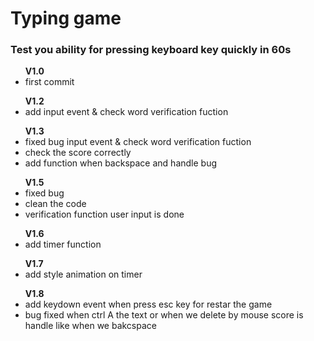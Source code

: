 <h1>Typing game </h1>
<h3>Test you ability for pressing keyboard key quickly in 60s</h3>

<ul>
    <b>V1.0</b>
    <li>first commit </li>
</ul>
<ul>
    <b>V1.2</b>
    <li>add input event & check word verification fuction</li>
</ul>
<ul>
    <b>V1.3</b>
    <li>fixed bug input event & check word verification fuction</li>
    <li>check the score correctly</li>
    <li>add function when backspace and handle bug</li>
</ul>
<ul>
    <b>V1.5</b>
    <li>fixed bug</li>
    <li>clean the code</li>
    <li>verification function user input is done</li>
</ul>

<ul>
    <b>V1.6</b>
    <li>add timer function</li>
</ul>
<ul>
    <b>V1.7</b>
    <li>add style animation on timer</li>
</ul>

<ul>
    <b>V1.8</b>
    <li>add keydown event when press esc key for restar the game</li>
    <li>bug fixed when ctrl A the text or when we delete by mouse score is handle like when we bakcspace</li>
</ul>
